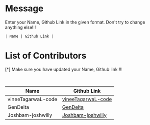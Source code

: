 # Message

<p>Enter your Name, Github Link in the given format. Don't try to change anything else!!!</p>
<code>| Name | Github Link |</code>

# List of Contributors

<p>[*] Make sure you have updated your Name, Github link !!!</p>
<br>
  
| Name | Github Link |
| ------|----------|
| vineeTagarwaL-code|<a href="https://github.com/VineeTagarwaL-code">vineeTagarwaL-code</a>|
| GenDelta|<a href="https://github.com/GenDelta">GenDelta</a>|
| Joshbam-joshwilly|<a href="https://github.com/Joshbam-joshwilly">Joshbam-joshwilly</a>|
